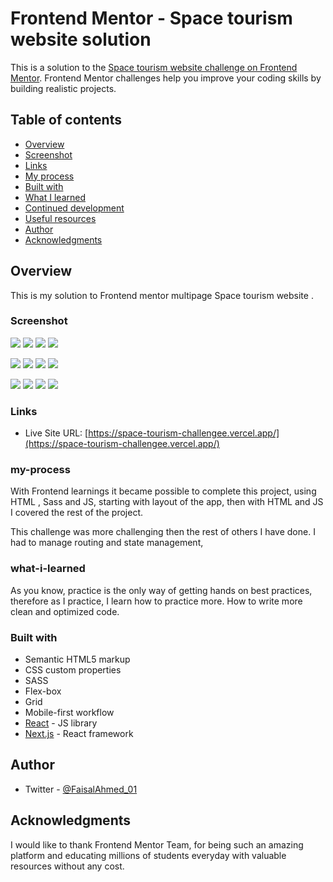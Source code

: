 # Frontend Mentor - Space tourism website solution

This is a solution to the [Space tourism website challenge on Frontend Mentor](https://www.frontendmentor.io/challenges/space-tourism-multipage-website-gRWj1URZ3). Frontend Mentor challenges help you improve your coding skills by building realistic projects. 

## Table of contents

- [Overview](#overview)
- [Screenshot](#screenshot)
- [Links](#links)
- [My process](#my-process)
- [Built with](#built-with)
- [What I learned](#what-i-learned)
- [Continued development](#continued-development)
- [Useful resources](#useful-resources)
- [Author](#author)
- [Acknowledgments](#acknowledgments)

## Overview

This is my solution to Frontend mentor multipage Space tourism website . 


### Screenshot

![](./public/1.png)
![](./public/2.png)
![](./public/3.png)
![](./public/4.png)




![](./public/5.png)
![](./public/6.png)
![](./public/7.png)
![](./public/8.png)



![](./public/9.png)
![](./public/10.png)
![](./public/11.png)
![](./public/12.png)







### Links
- Live Site URL: [https://space-tourism-challengee.vercel.app/](https://space-tourism-challengee.vercel.app/) 

### my-process
With Frontend learnings it became possible to complete this project, using HTML , Sass and JS, starting with layout of the app, then with HTML and JS I covered the rest of the project.

This challenge was more challenging then the rest of others I have done. I had to manage routing and state management, 

### what-i-learned

As you know, practice is the only way of getting hands on best practices, therefore as I practice, I learn how to practice more. How to write more clean and optimized code.

### Built with

- Semantic HTML5 markup
- CSS custom properties
- SASS
- Flex-box
- Grid
- Mobile-first workflow
- [React](https://reactjs.org/) - JS library
- [Next.js](https://nextjs.org/) - React framework

## Author

- Twitter - [@FaisalAhmed_01](https://www.twitter.com/FaisalAhmed_01)

## Acknowledgments

I would like to thank Frontend Mentor Team, for being such an amazing platform and educating millions of students everyday with valuable resources without any cost. 
